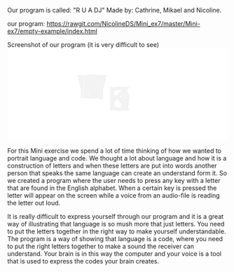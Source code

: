 Our program is called: "R U A DJ"
Made by: Cathrine, Mikael and Nicoline.

our program: https://rawgit.com/NicolineDS/Mini_ex7/master/Mini-ex7/empty-example/index.html







Screenshot of our program (it is very difficult to see)
![alt tekst](https://github.com/NicolineDS/Mini_ex7/blob/master/program.png?raw=true)

For this Mini exercise we spend a lot of time thinking of how we wanted to portrait language and code. We thought a lot about language and how it is a construction of letters and when these letters are put into words another person that speaks the same language can create an understand form it. So we created a program where the user needs to press any key with a letter that are found in the English alphabet. When a certain key is pressed the letter will appear on the screen while a voice from an audio-file is reading the letter out loud. 

It is really difficult to express yourself through our program and it is a great way of illustrating that language is so mush more that just letters. You need to put the letters together in the right way to make yourself understandable. The program is a way of showing that language is a code, where you need to put the right letters together to make a sound the receiver can understand. Your brain is in this way the computer and your voice is a tool that is used to express the codes your brain creates. 

